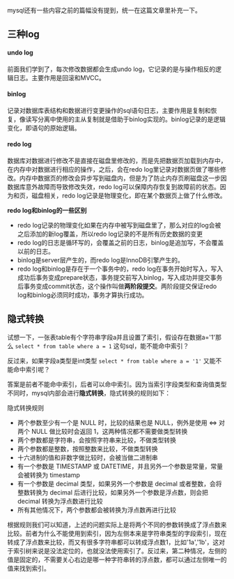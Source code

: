mysql还有一些内容之前的篇幅没有提到，统一在这篇文章里补充一下。
## 三种log
#### undo log
前面我们学到了，每次修改数据都会生成undo log，它记录的是与操作相反的逻辑日志。主要作用是回滚和MVCC。


#### binlog
记录对数据库表结构和数据进行变更操作的sql语句日志，主要作用是复制和恢复，像读写分离中使用的主从复制就是借助于binlog实现的。binlog记录的是逻辑变化，即语句的原始逻辑。


#### redo log
数据库对数据进行修改不是直接在磁盘里修改的，而是先把数据页加载到内存中，在内存中对数据进行相应的操作，之后，会在redo log里记录对数据页做了哪些修改。内存中数据页的修改会异步写到磁盘内，但是为了防止内存页刷磁盘这一步因数据库意外故障而导致修改失效，redo log可以保障内存恢复到故障前的状态。因为和页，磁盘相关，redo log记录是物理变化，即在某个数据⻚上做了什么修改。

**redo log和binlog的一些区别**
- redo log记录的物理变化如果在内存中被写到磁盘里了，那么对应的log会被之后添加的新log覆盖，所以redo log记录的不是所有历史数据的变更
- redo log的日志是循环写的，会覆盖之前的日志，binlog是追加写，不会覆盖以前的日志。
- binlog是server层产生的，而redo log是InnoDB引擎产生的。
- redo log和binlog是存在于一个事务中的，redo log在事务开始时写入，写入成功后事务变成prepare状态，事务提交前写入binlog，写入成功并提交事务后事务变成commit状态，这个操作叫做**两阶段提交**。两阶段提交保证redo log和binlog必须同时成功，事务才算执行成功。


## 隐式转换
试想一下，一张表table有个字符串字段a并且设置了索引，假设存在数据a='1'那么
`select * from table where a = 1`
这句sql，能不能命中索引？

反过来，如果字段a类型是int类型
`select * from table where a = '1'`
又能不能命中索引呢？

答案是前者不能命中索引，后者可以命中索引。因为当索引字段类型和查询值类型不同时，mysql内部会进行**隐式转换**，隐式转换的规则如下：

隐式转换规则
- 两个参数至少有一个是 NULL 时，比较的结果也是 NULL，例外是使用 <=> 对两个 NULL 做比较时会返回 1，这两种情况都不需要做类型转换
- 两个参数都是字符串，会按照字符串来比较，不做类型转换
- 两个参数都是整数，按照整数来比较，不做类型转换
- 十六进制的值和非数字做比较时，会被当做二进制串
- 有一个参数是 TIMESTAMP 或 DATETIME，并且另外一个参数是常量，常量会被转换为 timestamp
- 有一个参数是 decimal 类型，如果另外一个参数是 decimal 或者整数，会将整数转换为 decimal 后进行比较，如果另外一个参数是浮点数，则会把 decimal 转换为浮点数进行比较
- 所有其他情况下，两个参数都会被转换为浮点数再进行比较

根据规则我们可以知道，上述的问题实际上是将两个不同的参数转换成了浮点数来比较。前者为什么不能使用到索引，因为左侧本来是字符串类型的字段索引，现在转成了浮点数来比较，而又有很多字符串都可以转成浮点数1，比如'1a','1b'，这对于索引树来说是没法定位的，也就没法使用索引了。反过来，第二种情况，左侧的值是固定的，不需要关心右边是哪一种字符串转的浮点数，都可以通过左侧唯一的值来找到索引。



